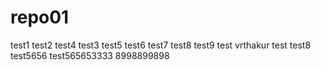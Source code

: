 # repo01
test1
test2
test4
test3
test5
test6
test7
test8
test9
test vrthakur
test
test8
test5656
test565653333
8998899898
